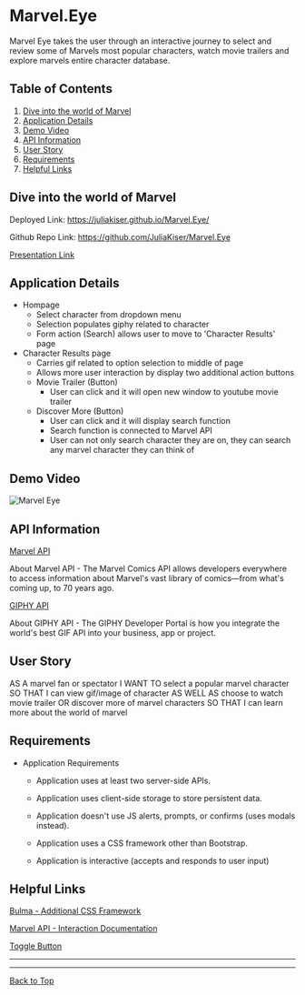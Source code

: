 # Marvel.Eye

Marvel Eye takes the user through an interactive journey to select and review some of Marvels most popular characters, watch movie trailers and explore marvels entire character database. 

## Table of Contents
1. [Dive into the world of Marvel](##Dive-into-the-world-of-Marvel)
2. [Application Details](##Application-Details)
3. [Demo Video](##Demo-Video)
3. [API Information](##API-Information)
4. [User Story](##User-Story)
5. [Requirements](##Requirements)
6. [Helpful Links](##Helpful-Links)

## Dive into the world of Marvel
Deployed Link: https://juliakiser.github.io/Marvel.Eye/

Github Repo Link: https://github.com/JuliaKiser/Marvel.Eye

[Presentation Link](https://docs.google.com/presentation/d/1bcXynJnQwCrZu3yxDFVPvInWi5Uv5dPHz3UMxiYWjnw/edit?usp=sharing)

## Application Details
* Hompage
    * Select character from dropdown menu
    * Selection populates giphy related to character
    * Form action (Search) allows user to move to 'Character Results' page
* Character Results page
    * Carries gif related to option selection to middle of page
    * Allows more user interaction by display two additional action buttons
    * Movie Trailer (Button)
        * User can click and it will open new window to youtube movie trailer
    * Discover More (Button)
        * User can click and it will display search function
        * Search function is connected to Marvel API 
        * User can not only search character they are on, they can search any marvel character they can think of

## Demo Video
![Marvel Eye](./assets/Images/Marvel-Eye.gif)

## API Information

[Marvel API](https://developer.marvel.com/)

About Marvel API - The Marvel Comics API allows developers everywhere to access information about Marvel's vast library of comics—from what's coming up, to 70 years ago. 

[GIPHY API](https://api.giphy.com/)

About GIPHY API - The GIPHY Developer Portal is how you integrate the world's best GIF API into your business, app or project.

## User Story
AS A marvel fan or spectator 
I WANT TO select a popular marvel character
SO THAT I can view gif/image of character
AS WELL AS choose to watch movie trailer 
OR discover more of marvel characters
SO THAT I can learn more about the world of marvel

## Requirements
* Application Requirements
    * Application uses at least two server-side APIs.

    * Application uses client-side storage to store persistent data.

    * Application doesn't use JS alerts, prompts, or confirms (uses modals instead).

    * Application uses a CSS framework other than Bootstrap.

    * Application is interactive (accepts and responds to user input)

## Helpful Links

[Bulma - Additional CSS Framework](https://bulma.io/documentation/)

[Marvel API - Interaction Documentation](https://developer.marvel.com/docs)

[Toggle Button](https://www.w3schools.com/jquery/jquery_hide_show.asp)

***
***

[Back to Top](##Table-of-Contents)